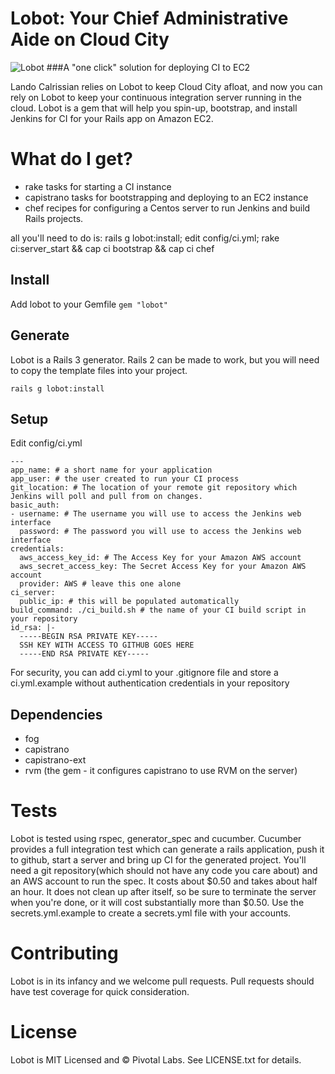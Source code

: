Lobot: Your Chief Administrative Aide on Cloud City
============================

![Lobot](http://i.imgur.com/QAkd7.jpg)
###A "one click" solution for deploying CI to EC2

Lando Calrissian relies on Lobot to keep Cloud City afloat, and now you can rely on Lobot to keep your continuous integration server running in the cloud. Lobot is a gem that will help you spin-up, bootstrap, and install Jenkins for CI for your Rails app on Amazon EC2.

# What do I get?

* rake tasks for starting a CI instance
* capistrano tasks for bootstrapping and deploying to an EC2 instance
* chef recipes for configuring a Centos server to run Jenkins and build Rails projects.

all you'll need to do is:
rails g lobot:install; edit config/ci.yml; rake ci:server_start && cap ci bootstrap && cap ci chef

## Install

Add lobot to your Gemfile
`gem "lobot"`

## Generate
Lobot is a Rails 3 generator.  Rails 2 can be made to work, but you will need to copy the template files into your project.

`rails g lobot:install`

## Setup

Edit config/ci.yml

    --- 
    app_name: # a short name for your application
    app_user: # the user created to run your CI process
    git_location: # The location of your remote git repository which Jenkins will poll and pull from on changes.
    basic_auth: 
    - username: # The username you will use to access the Jenkins web interface
      password: # The password you will use to access the Jenkins web interface
    credentials: 
      aws_access_key_id: # The Access Key for your Amazon AWS account
      aws_secret_access_key: The Secret Access Key for your Amazon AWS account
      provider: AWS # leave this one alone
    ci_server: 
      public_ip: # this will be populated automatically
    build_command: ./ci_build.sh # the name of your CI build script in your repository
    id_rsa: |-
      -----BEGIN RSA PRIVATE KEY-----
      SSH KEY WITH ACCESS TO GITHUB GOES HERE
      -----END RSA PRIVATE KEY-----

For security, you can add ci.yml to your .gitignore file and store a ci.yml.example without authentication credentials in your repository

## Dependencies

* fog
* capistrano
* capistrano-ext
* rvm (the gem - it configures capistrano to use RVM on the server)

# Tests

Lobot is tested using rspec, generator_spec and cucumber.  Cucumber provides a full integration test which can generate a rails application, push it to github, start a server and bring up CI for the generated project.  You'll need a git repository(which should not have any code you care about) and an AWS account to run the spec.  It costs about $0.50 and takes about half an hour.  It does not clean up after itself, so be sure to terminate the server when you're done, or it will cost substantially more than $0.50.  Use the secrets.yml.example to create a secrets.yml file with your accounts.

# Contributing

Lobot is in its infancy and we welcome pull requests.  Pull requests should have test coverage for quick consideration.

# License

Lobot is MIT Licensed and © Pivotal Labs.  See LICENSE.txt for details.